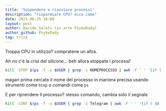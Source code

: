```yaml
---
title: 'Sospendere e riavviare processi'
description: "risparmiare CPU? ecco come"
date: 2021-08-25 18:00
layout: post
author: Davide Galati (in arte PsykeDady)
author_github: PsykeDady
tag: trick
---
```


Troppa CPU in utilizzo? 
compratene un altra.

Ah no c'è la crisi del silicone... beh allora stoppate i processi! 

```bash
kill -STOP $(ps -f -u $USER | grep -i NOMEPROCESSO | awk -F ' ' '{if ( $0 !~ "grep") print $2}')
```

magari prima cercate il nome del processo in maniera precisa usando strumenti come `htop` o comandi come `ps`


E per riprendere il processo? stesso comando, cambia solo il segnale 

```bash
kill -CONT $(ps -f -u $USER | grep -i Telegram | awk -F ' ' '{if ( $0 !~ "grep") print $2}')
```
